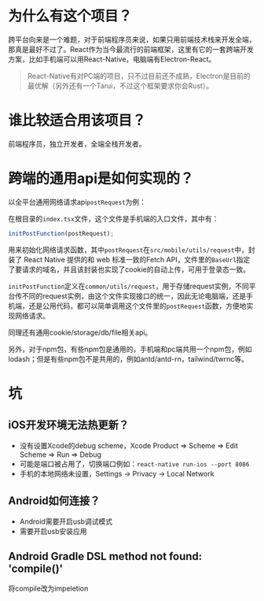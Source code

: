 # 为什么有这个项目？
跨平台向来是一个难题，对于前端程序员来说，如果只用前端技术栈来开发全端，那真是最好不过了。React作为当今最流行的前端框架，这里有它的一套跨端开发方案，比如手机端可以用React-Native，电脑端有Electron-React。
> React-Native有对PC端的项目，只不过目前还不成熟，Electron是目前的最优解（另外还有一个Tarui，不过这个框架要求你会Rust）。
# 谁比较适合用该项目？
前端程序员，独立开发者，全端全栈开发者。
# 跨端的通用api是如何实现的？
以全平台通用网络请求api`postRequest`为例：

在根目录的`index.tsx`文件，这个文件是手机端的入口文件，其中有：
```js
initPostFunction(postRequest);
```
用来初始化网络请求函数，其中`postRequest`在`src/mobile/utils/request`中，封装了 React Native 提供的和 web 标准一致的Fetch API，文件里的`BaseUrl`指定了要请求的域名，并且该封装也实现了cookie的自动上传，可用于登录态一致。

`initPostFunction`定义在`common/utils/request`，用于存储request实例，不同平台传不同的request实例，由这个文件实现接口的统一，因此无论电脑端，还是手机端，还是公用代码，都可以简单调用这个文件里的`postRequest`函数，方便地实现网络请求。

同理还有通用cookie/storage/db/file相关api。

另外，对于npm包，有些npm包是通用的，手机端和pc端共用一个npm包，例如lodash；但是有些npm包不是共用的，例如antd/antd-rn，tailwind/twrnc等。

# 坑
## iOS开发环境无法热更新？
* 没有设置Xcode的debug scheme，Xcode Product => Scheme => Edit Scheme => Run => Debug
* 可能是端口被占用了，切换端口例如：`react-native run-ios --port 8086`
* 手机的本地网络未设置，Settings -> Privacy -> Local Network
## Android如何连接？
* Android需要开启usb调试模式
* 需要开启usb安装应用
## Android Gradle DSL method not found: 'compile()'
将compile改为impeletion
